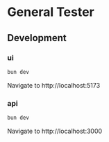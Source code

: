 # General Tester

## Development

### ui

```sh
bun dev
```

Navigate to http://localhost:5173

### api

```sh
bun dev
```

Navigate to http://localhost:3000
